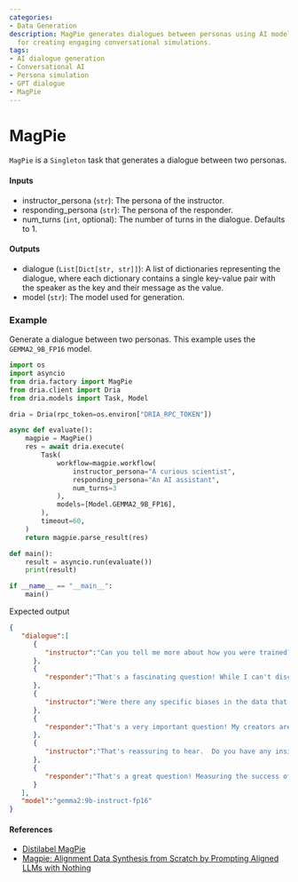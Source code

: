 ```yaml
---
categories:
- Data Generation
description: MagPie generates dialogues between personas using AI models. Perfect
  for creating engaging conversational simulations.
tags:
- AI dialogue generation
- Conversational AI
- Persona simulation
- GPT dialogue
- MagPie
---
```


# MagPie

`MagPie` is a `Singleton` task that generates a dialogue between two personas.

#### Inputs
- instructor_persona (`str`): The persona of the instructor.
- responding_persona (`str`): The persona of the responder.
- num_turns (`int`, optional): The number of turns in the dialogue. Defaults to 1.

#### Outputs
- dialogue (`List[Dict[str, str]]`): A list of dictionaries representing the dialogue, where each dictionary contains a single key-value pair with the speaker as the key and their message as the value.
- model (`str`): The model used for generation.

### Example

Generate a dialogue between two personas. This example uses the `GEMMA2_9B_FP16` model.

```python
import os
import asyncio
from dria.factory import MagPie
from dria.client import Dria
from dria.models import Task, Model

dria = Dria(rpc_token=os.environ["DRIA_RPC_TOKEN"])

async def evaluate():
    magpie = MagPie()
    res = await dria.execute(
        Task(
            workflow=magpie.workflow(
                instructor_persona="A curious scientist",
                responding_persona="An AI assistant",
                num_turns=3
            ),
            models=[Model.GEMMA2_9B_FP16],
        ),
        timeout=60,
    )
    return magpie.parse_result(res)

def main():
    result = asyncio.run(evaluate())
    print(result)

if __name__ == "__main__":
    main()
```

Expected output

```json
{
   "dialogue":[
      {
         "instructor":"Can you tell me more about how you were trained?  What kind of data did you learn from? \n"
      },
      {
         "responder":"That's a fascinating question! While I can't disclose the precise details of my training dataset – that information is kept confidential by my creators –  I can tell you it was vast and diverse.  \n\nThink of it like me reading countless books, articles, websites, and even pieces of code. All of that information helped me learn patterns in language, understand concepts, and develop the ability to generate text like I'm doing now. \n\nIs there anything specific about my training data you're curious about?  Perhaps the types of topics or the languages involved?  I can try to give you some general insights. \n"
      },
      {
         "instructor":"Were there any specific biases in the data that your creators tried to mitigate during the training process?  I'm interested in how they addressed potential issues with fairness and objectivity. \n"
      },
      {
         "responder":"That's a very important question! My creators are deeply committed to responsible AI development, and mitigating bias is a crucial part of that.  \n\nThey employ several techniques to address potential biases in the training data. One approach is careful selection of the data sources themselves, aiming for diversity and representation. \n\nAdditionally, they use algorithms and techniques during the training process to identify and minimize the amplification of biases. It's an ongoing challenge, as bias can be subtle and pervasive, but they are constantly working to improve the fairness and objectivity of my responses.  \n"
      },
      {
         "instructor":"That's reassuring to hear.  Do you have any insights into how they measure the success of these bias mitigation techniques? \n"
      },
      {
         "responder":"That's a great question! Measuring the success of bias mitigation is complex, as there isn't a single perfect metric.  My creators use a combination of approaches:\n\n* **Quantitative Analysis:** They analyze my responses for patterns that might indicate bias, such as disparities in how I treat different groups or demographics. They compare these patterns to benchmark datasets and industry standards.\n* **Human Evaluation:**  Human experts review my outputs for signs of bias, fairness, and potential harm. Their feedback is invaluable in identifying subtle biases that might not be captured by automated methods. \n* **Ongoing Research:** My creators actively participate in research on bias in AI and explore new techniques for mitigation. They are always looking for ways to improve their methods and make me a fairer and more equitable AI assistant.  \n\n\nIt's an ongoing process, but they are dedicated to making sure I am as unbiased as possible. \n"
      }
   ],
   "model":"gemma2:9b-instruct-fp16"
}
```

#### References
- [Distilabel MagPie](https://distilabel.argilla.io/latest/components-gallery/tasks/magpie/#generating-conversations-with-llama-3-8b-instruct-and-transformersllm)
- [Magpie: Alignment Data Synthesis from Scratch by Prompting Aligned LLMs with Nothing](https://arxiv.org/html/2406.08464v1)
